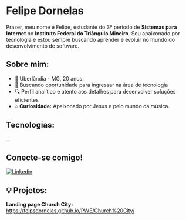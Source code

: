 # Felipe Dornelas 
 
Prazer, meu nome é Felipe, estudante do 3º período de **Sistemas para Internet** no **Instituto Federal do Triângulo Mineiro**. Sou apaixonado por tecnologia e estou sempre buscando aprender e evoluir no mundo do desenvolvimento de software.
 
##  Sobre mim:
 
- 📍 Uberlândia - MG, 20 anos.
- 🚀 Buscando oportunidade para ingressar na área de tecnologia
- 🔍 Perfil analítico e atento aos detalhes para desenvolver soluções eficientes
- 🎶 **Curiosidade:** Apaixonado por Jesus e pelo mundo da música. 

## Tecnologias:
...
 
## Conecte-se comigo! 

[![Linkedin](https://img.shields.io/badge/LinkedIn-0077B5?style=for-the-badge&logo=linkedin&logoColor=white)](https://www.linkedin.com/in/felipe-dornelas-2b3214208/)
 
## 💡 Projetos:

**Landing page Church City:** https://felpsdornelas.github.io/PWE/Church%20City/

